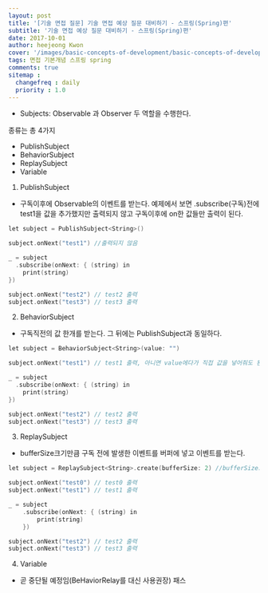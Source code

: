 ```yaml
---
layout: post
title: '[기술 면접 질문] 기술 면접 예상 질문 대비하기 - 스프링(Spring)편'
subtitle: '기술 면접 예상 질문 대비하기 - 스프링(Spring)편'
date: 2017-10-01
author: heejeong Kwon
cover: '/images/basic-concepts-of-development/basic-concepts-of-development-main.png'
tags: 면접 기본개념 스프링 spring
comments: true
sitemap :
  changefreq : daily
  priority : 1.0
---
```


- Subjects: Observable 과 Observer 두 역할을 수행한다.

종류는 총 4가지
- PublishSubject
- BehaviorSubject
- ReplaySubject
- Variable

1. PublishSubject
- 구독이후에 Observable의 이벤트를 받는다. 예제에서 보면 .subscribe(구독)전에 test1을 값을 추가했지만 출력되지 않고 구독이후에
on한 값들만 출력이 된다.

```c
let subject = PublishSubject<String>()

subject.onNext("test1") //출력되지 않음

_ = subject
  .subscribe(onNext: { (string) in
    print(string)
})

subject.onNext("test2") // test2 출력
subject.onNext("test3") // test3 출력
```

2. BehaviorSubject
- 구독직전의 값 한개를 받는다. 그 뒤에는 PublishSubject과 동일하다.

```c
let subject = BehaviorSubject<String>(value: "")

subject.onNext("test1") // test1 출력, 아니면 value에다가 직접 값을 넣어줘도 된다.

_ = subject
  .subscribe(onNext: { (string) in
    print(string)
})

subject.onNext("test2") // test2 출력
subject.onNext("test3") // test3 출력
```

3. ReplaySubject
- bufferSize크기만큼 구독 전에 발생한 이벤트를 버퍼에 넣고 이벤트를 받는다.

```c
let subject = ReplaySubject<String>.create(bufferSize: 2) //bufferSize크기를 정해줘야함

subject.onNext("test0") // test0 출력
subject.onNext("test1") // test1 출력

_ = subject
    .subscribe(onNext: { (string) in
        print(string)
    })

subject.onNext("test2") // test2 출력
subject.onNext("test3") // test3 출력
```

4. Variable
- 곧 중단될 예정임(BeHaviorRelay를 대신 사용권장) 패스
